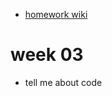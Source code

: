 - [homework wiki](https://github.com/molab-itp/content-2025-09/wiki/01%E2%80%90oleks4ndr)

# week 03

- tell me about code

